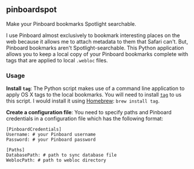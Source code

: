 ## pinboardspot ##

Make your Pinboard bookmarks Spotlight searchable.

I use Pinboard almost exclusively to bookmark interesting places on the web because it allows me to attach metadata to them that Safari can't. But, Pinboard bookmarks aren't Spotlight-searchable. This Python application allows you to keep a local copy of your Pinboard bookmarks complete with tags that are applied to local `.webloc` files.

### Usage ###

**Install `tag`**: The Python script makes use of a command line application to apply OS X tags to the local bookmarks. You will need to install [`tag`](https://github.com/jdberry/tag) to us this script. I would install it using [Homebrew](http://brew.sh): `brew install tag`.

**Create a configuration file**: You need to specify paths and Pinboard credentials in a configuration file which has the following format:

```shell
[PinboardCredentials]
Username: # your Pinboard username
Password: # your Pinboard password

[Paths]
DatabasePath: # path to sync database file
WeblocPath: # path to webloc directory
```
